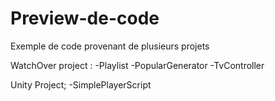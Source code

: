 # Preview-de-code
Exemple de code provenant de plusieurs projets


WatchOver project : 
  -Playlist
  -PopularGenerator
  -TvController
  
Unity Project;
  -SimplePlayerScript
  
